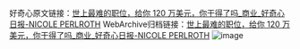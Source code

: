 好奇心原文链接：[世上最难的职位，给你 120 万美元，你干得了吗_商业_好奇心日报-NICOLE PERLROTH](https://www.qdaily.com/articles/1551.html)
WebArchive归档链接：[世上最难的职位，给你 120 万美元，你干得了吗_商业_好奇心日报-NICOLE PERLROTH](http://web.archive.org/web/20161113220046/http://www.qdaily.com:80/articles/1551.html)
![image](http://ww3.sinaimg.cn/large/007d5XDply1g3v4itc5t9j30u04ehx6p)